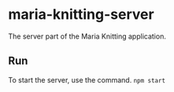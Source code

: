 # maria-knitting-server
The server part of the Maria Knitting application.

## Run
To start the server, use the command.
`npm start`
